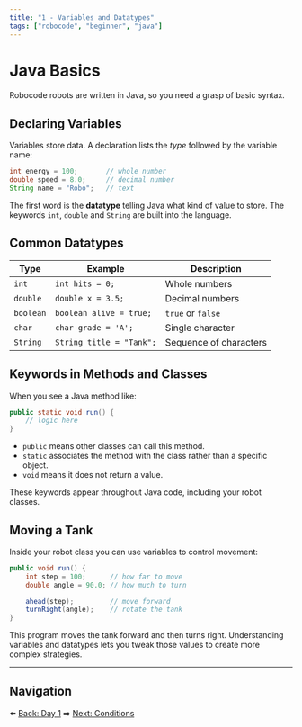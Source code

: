 ```yaml
---
title: "1 - Variables and Datatypes"
tags: ["robocode", "beginner", "java"]
---
```

# Java Basics

Robocode robots are written in Java, so you need a grasp of basic syntax.

## Declaring Variables

Variables store data. A declaration lists the *type* followed by the variable name:

```java
int energy = 100;       // whole number
double speed = 8.0;     // decimal number
String name = "Robo";   // text
```

The first word is the **datatype** telling Java what kind of value to store. The keywords `int`, `double` and `String` are built into the language.

## Common Datatypes

| Type    | Example           | Description                      |
|---------|------------------|----------------------------------|
| `int`   | `int hits = 0;`   | Whole numbers
| `double`| `double x = 3.5;` | Decimal numbers
| `boolean` | `boolean alive = true;` | `true` or `false`
| `char`  | `char grade = 'A';` | Single character
| `String`| `String title = "Tank";` | Sequence of characters

## Keywords in Methods and Classes

When you see a Java method like:

```java
public static void run() {
    // logic here
}
```

- `public` means other classes can call this method.
- `static` associates the method with the class rather than a specific object.
- `void` means it does not return a value.

These keywords appear throughout Java code, including your robot classes.

## Moving a Tank

Inside your robot class you can use variables to control movement:

```java
public void run() {
    int step = 100;      // how far to move
    double angle = 90.0; // how much to turn

    ahead(step);         // move forward
    turnRight(angle);    // rotate the tank
}
```

This program moves the tank forward and then turns right. Understanding variables and datatypes lets you tweak those values to create more complex strategies.

---

## Navigation

⬅️ [Back: Day 1](/robocode/Day-1/03_hello_world)
➡️ [Next: Conditions](/robocode/Day-2/01_conditions)
